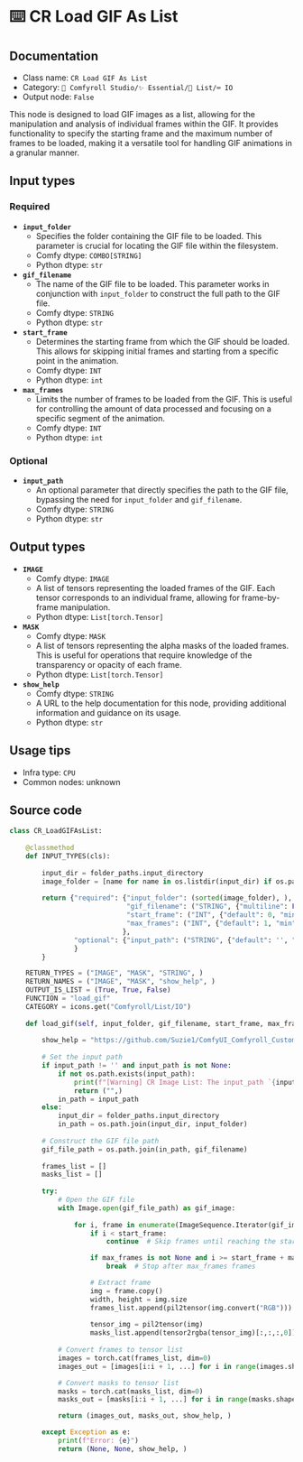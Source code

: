 # ⌨️ CR Load GIF As List
## Documentation
- Class name: `CR Load GIF As List`
- Category: `🧩 Comfyroll Studio/✨ Essential/📜 List/⌨️ IO`
- Output node: `False`

This node is designed to load GIF images as a list, allowing for the manipulation and analysis of individual frames within the GIF. It provides functionality to specify the starting frame and the maximum number of frames to be loaded, making it a versatile tool for handling GIF animations in a granular manner.
## Input types
### Required
- **`input_folder`**
    - Specifies the folder containing the GIF file to be loaded. This parameter is crucial for locating the GIF file within the filesystem.
    - Comfy dtype: `COMBO[STRING]`
    - Python dtype: `str`
- **`gif_filename`**
    - The name of the GIF file to be loaded. This parameter works in conjunction with `input_folder` to construct the full path to the GIF file.
    - Comfy dtype: `STRING`
    - Python dtype: `str`
- **`start_frame`**
    - Determines the starting frame from which the GIF should be loaded. This allows for skipping initial frames and starting from a specific point in the animation.
    - Comfy dtype: `INT`
    - Python dtype: `int`
- **`max_frames`**
    - Limits the number of frames to be loaded from the GIF. This is useful for controlling the amount of data processed and focusing on a specific segment of the animation.
    - Comfy dtype: `INT`
    - Python dtype: `int`
### Optional
- **`input_path`**
    - An optional parameter that directly specifies the path to the GIF file, bypassing the need for `input_folder` and `gif_filename`.
    - Comfy dtype: `STRING`
    - Python dtype: `str`
## Output types
- **`IMAGE`**
    - Comfy dtype: `IMAGE`
    - A list of tensors representing the loaded frames of the GIF. Each tensor corresponds to an individual frame, allowing for frame-by-frame manipulation.
    - Python dtype: `List[torch.Tensor]`
- **`MASK`**
    - Comfy dtype: `MASK`
    - A list of tensors representing the alpha masks of the loaded frames. This is useful for operations that require knowledge of the transparency or opacity of each frame.
    - Python dtype: `List[torch.Tensor]`
- **`show_help`**
    - Comfy dtype: `STRING`
    - A URL to the help documentation for this node, providing additional information and guidance on its usage.
    - Python dtype: `str`
## Usage tips
- Infra type: `CPU`
- Common nodes: unknown


## Source code
```python
class CR_LoadGIFAsList:
   
    @classmethod
    def INPUT_TYPES(cls):
    
        input_dir = folder_paths.input_directory
        image_folder = [name for name in os.listdir(input_dir) if os.path.isdir(os.path.join(input_dir,name))] 
    
        return {"required": {"input_folder": (sorted(image_folder), ),
                             "gif_filename": ("STRING", {"multiline": False, "default": "text"}),
                             "start_frame": ("INT", {"default": 0, "min": 0, "max": 99999}),
                             "max_frames": ("INT", {"default": 1, "min": 1, "max": 99999}),                              
                            },                    
                "optional": {"input_path": ("STRING", {"default": '', "multiline": False}),     
                }    
        }

    RETURN_TYPES = ("IMAGE", "MASK", "STRING", )
    RETURN_NAMES = ("IMAGE", "MASK", "show_help", )
    OUTPUT_IS_LIST = (True, True, False)
    FUNCTION = "load_gif"
    CATEGORY = icons.get("Comfyroll/List/IO")
 
    def load_gif(self, input_folder, gif_filename, start_frame, max_frames, input_path=None):
    
        show_help = "https://github.com/Suzie1/ComfyUI_Comfyroll_CustomNodes/wiki/List-Nodes#cr-load-gif-images"
      
        # Set the input path
        if input_path != '' and input_path is not None:
            if not os.path.exists(input_path):
                print(f"[Warning] CR Image List: The input_path `{input_path}` does not exist")
                return ("",)  
            in_path = input_path
        else:
            input_dir = folder_paths.input_directory
            in_path = os.path.join(input_dir, input_folder)
  
        # Construct the GIF file path
        gif_file_path = os.path.join(in_path, gif_filename) 
  
        frames_list = []
        masks_list = []
         
        try:
            # Open the GIF file
            with Image.open(gif_file_path) as gif_image:
                   
                for i, frame in enumerate(ImageSequence.Iterator(gif_image)):
                    if i < start_frame:
                        continue  # Skip frames until reaching the start_frame

                    if max_frames is not None and i >= start_frame + max_frames:
                        break  # Stop after max_frames frames

                    # Extract frame
                    img = frame.copy()
                    width, height = img.size
                    frames_list.append(pil2tensor(img.convert("RGB")))
                        
                    tensor_img = pil2tensor(img)                   
                    masks_list.append(tensor2rgba(tensor_img)[:,:,:,0])
                        
            # Convert frames to tensor list
            images = torch.cat(frames_list, dim=0)
            images_out = [images[i:i + 1, ...] for i in range(images.shape[0])]

            # Convert masks to tensor list
            masks = torch.cat(masks_list, dim=0)
            masks_out = [masks[i:i + 1, ...] for i in range(masks.shape[0])]                        

            return (images_out, masks_out, show_help, )

        except Exception as e:
            print(f"Error: {e}")
            return (None, None, show_help, )

```
